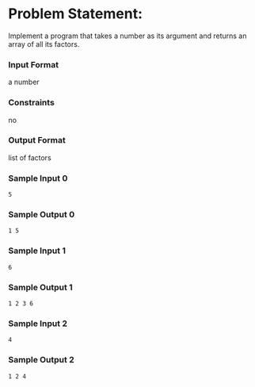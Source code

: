 # Problem Statement:

Implement a program that takes a number as its argument and returns an array of all its factors.

### Input Format

a number

### Constraints

no

### Output Format

list of factors

### Sample Input 0
```
5
```
### Sample Output 0
```
1 5
```
### Sample Input 1
```
6
```
### Sample Output 1
```
1 2 3 6
```
### Sample Input 2
```
4
```
### Sample Output 2
```
1 2 4
```

